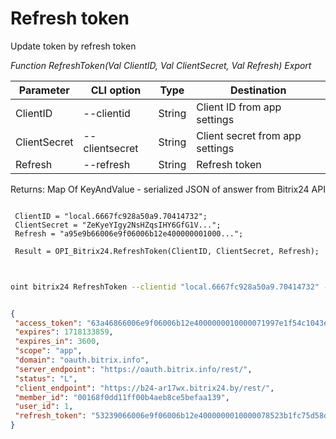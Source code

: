 ﻿---
sidebar_position: 3
---

# Refresh token
 Update token by refresh token


*Function RefreshToken(Val ClientID, Val ClientSecret, Val Refresh) Export*

 | Parameter | CLI option | Type | Destination |
 |-|-|-|-|
 | ClientID | --clientid | String | Client ID from app settings |
 | ClientSecret | --clientsecret | String | Client secret from app settings |
 | Refresh | --refresh | String | Refresh token |

 
 Returns: Map Of KeyAndValue - serialized JSON of answer from Bitrix24 API

```bsl title="Code example"
	
 ClientID = "local.6667fc928a50a9.70414732";
 ClientSecret = "ZeKyeYIgy2NsHZqsIHY6GfG1V...";
 Refresh = "a95e9b66006e9f06006b12e400000001000...";
 
 Result = OPI_Bitrix24.RefreshToken(ClientID, ClientSecret, Refresh);
	
```

```sh title="CLI command example"
 
oint bitrix24 RefreshToken --clientid "local.6667fc928a50a9.70414732" --clientsecret "ZeKyeYIgy2NsHZqsIHY6GfG1V..." --refresh "a95e9b66006e9f06006b12e400000001000..."

```


```json title="Result"

{
 "access_token": "63a46866006e9f06006b12e4000000010000071997e1f54c1043e9f7193734af3018df",
 "expires": 1718133859,
 "expires_in": 3600,
 "scope": "app",
 "domain": "oauth.bitrix.info",
 "server_endpoint": "https://oauth.bitrix.info/rest/",
 "status": "L",
 "client_endpoint": "https://b24-ar17wx.bitrix24.by/rest/",
 "member_id": "00168f0dd11ff00b4aeb8ce5befaa139",
 "user_id": 1,
 "refresh_token": "53239066006e9f06006b12e4000000010000078523b1fc75d58d6f0fa98b4632bc70ce"
}

```
